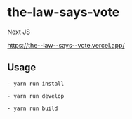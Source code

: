 # the-law-says-vote

Next JS

https://the--law--says--vote.vercel.app/

## Usage

```
- yarn run install

- yarn run develop

- yarn run build
```
